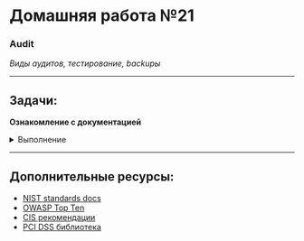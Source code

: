 # Домашняя работа №21
### Audit
*Виды аудитов, тестирование, backupы*

---

## Задачи:

**Ознакомление с документацией**

<details>
  <summary> Выполнение </summary>

### Подробный разбор документации:

#### **1. NIST Standards Docs**
**Ссылка:** [NIST standards docs](https://csrc.nist.gov/publications/sp800)

**Что это:**
- Серия публикаций (SP 800) Национального института стандартов и технологий США (NIST).
- Покрывает стандарты и рекомендации по информационной безопасности и управлению рисками.

**Ключевые документы:**
- **SP 800-53:** Каталог средств обеспечения безопасности для систем.
- **SP 800-37:** Управление рисками на основе фреймворка RMF.
- **SP 800-171:** Контроль над неклассифицированной информацией в небезопасных средах.

**Применение:**
Используется для создания и улучшения информационной безопасности, особенно в организациях, работающих с государственными данными.

---

#### **2. OWASP Top Ten**
**Ссылка:** [OWASP Top Ten](https://owasp.org/www-project-top-ten/)

**Что это:**
- Список из 10 самых критичных уязвимостей веб-приложений, подготовленный Open Web Application Security Project (OWASP).

**Примеры категорий:**
- **Injection:** SQL-инъекции, инъекции через команды.
- **Broken Authentication:** Слабые механизмы аутентификации.
- **Cross-Site Scripting (XSS):** Инъекции вредоносного кода в веб-страницы.

**Применение:**
Используется разработчиками и тестировщиками для повышения безопасности приложений, тестирования на уязвимости и устранения рисков.

---

#### **3. CIS Benchmarks**
**Ссылка:** [CIS рекомендации](https://www.cisecurity.org/cis-benchmarks)

**Что это:**
- Набор рекомендаций от Центра интернет-безопасности (CIS) для настройки безопасности систем и инфраструктуры.

**Области применения:**
- Настройка операционных систем (Windows, Linux, macOS).
- Защита облачных сред (AWS, Azure, Google Cloud).
- Безопасная конфигурация баз данных и сетевых устройств.

**Особенности:**
- Предоставляются в формате пошаговых руководств для системных администраторов.

---

#### **4. PCI DSS Document Library**
**Ссылка:** [PCI DSS библиотека](https://www.pcisecuritystandards.org/document_library/)

**Что это:**
- Набор стандартов для обеспечения безопасности данных держателей платежных карт, подготовленный Payment Card Industry Security Standards Council (PCI SSC).

**Основные документы:**
- **PCI DSS Standard:** Основной стандарт для работы с данными карт.
- **Self-Assessment Questionnaires (SAQs):** Вопросники для самооценки соответствия стандартам.
- **Guide for Merchants:** Руководство для организаций, работающих с платежами.

**Применение:**
Компании, работающие с платежными данными, обязаны соответствовать этим стандартам, чтобы предотвращать утечки данных и мошенничество.

</details>

---

## Дополнительные ресурсы:

- [NIST standards docs](https://csrc.nist.gov/publications/sp800)
- [OWASP Top Ten](https://owasp.org/www-project-top-ten/)
- [CIS рекомендации](https://www.cisecurity.org/cis-benchmarks)
- [PCI DSS библиотека](https://www.pcisecuritystandards.org/document_library/)

